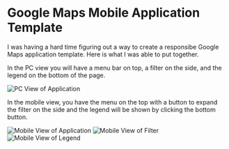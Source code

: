 Google Maps Mobile Application Template
==========================

I was having a hard time figuring out a way to create a responsibe Google Maps application template. Here is what I was able to put together.

In the PC view you will have a menu bar on top, a filter on the side, and the legend on the bottom of the page.

![PC View of Application](http://i.imgur.com/pq4fPCp.png)

In the mobile view, you have the menu on the top with a button to expand the filter on the side and the legend will be shown by clicking the bottom button.

![Mobile View of Application](http://i.imgur.com/b4QVHxI.png)
![Mobile View of Filter](http://i.imgur.com/bQVelXU.png)
![Mobile View of Legend](http://i.imgur.com/mfxg4RH.png)

